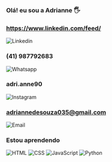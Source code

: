 
### Olá! eu sou a Adrianne 🖐


### https://www.linkedin.com/feed/
![Linkedin](https://img.shields.io/badge/LinkedIn-0077B5?style=for-the-badge&logo=linkedin&logoColor=white)

### (41) 987792683
![Whatsapp](https://img.shields.io/badge/WhatsApp-25D366?style=for-the-badge&logo=whatsapp&logoColor=white) 

### adri.anne90
![Instagram](https://img.shields.io/badge/Instagram-E4405F?style=for-the-badge&logo=instagram&logoColor=white)

### adriannedesouza035@gmail.com
![Email](    https://img.shields.io/badge/Gmail-D14836?style=for-the-badge&logo=gmail&logoColor=white) 

### Estou aprendendo 
![HTML](https://img.shields.io/badge/HTML-239120?style=for-the-badge&logo=html5&logoColor=white) ![CSS](https://img.shields.io/badge/CSS3-1572B6?style=for-the-badge&logo=css3&logoColor=white) ![JavaScript](https://img.shields.io/badge/JavaScript-F7DF1E?style=for-the-badge&logo=javascript&logoColor=black) ![Python](https://img.shields.io/badge/Python-14354C?style=for-the-badge&logo=python&logoColor=white)
<!---
Adri-33/Adri-33 is a ✨ special ✨ repository because its `README.md` (this file) appears on your GitHub profile.
You can click the Preview link to take a look at your changes.
--->
